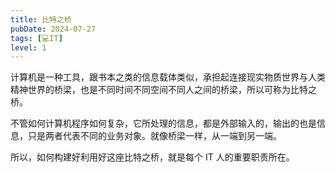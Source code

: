 ```yaml
---
title: 比特之桥
pubDate: 2024-07-27
tags: [💻IT]
level: 1
---
```


计算机是一种工具，跟书本之类的信息载体类似，承担起连接现实物质世界与人类精神世界的桥梁，也是不同时间不同空间不同人之间的桥梁，所以可称为比特之桥。

不管如何计算机程序如何复杂，它所处理的信息，都是外部输入的，输出的也是信息，只是两者代表不同的业务对象。就像桥梁一样，从一端到另一端。

所以，如何构建好利用好这座比特之桥，就是每个 IT 人的重要职责所在。
